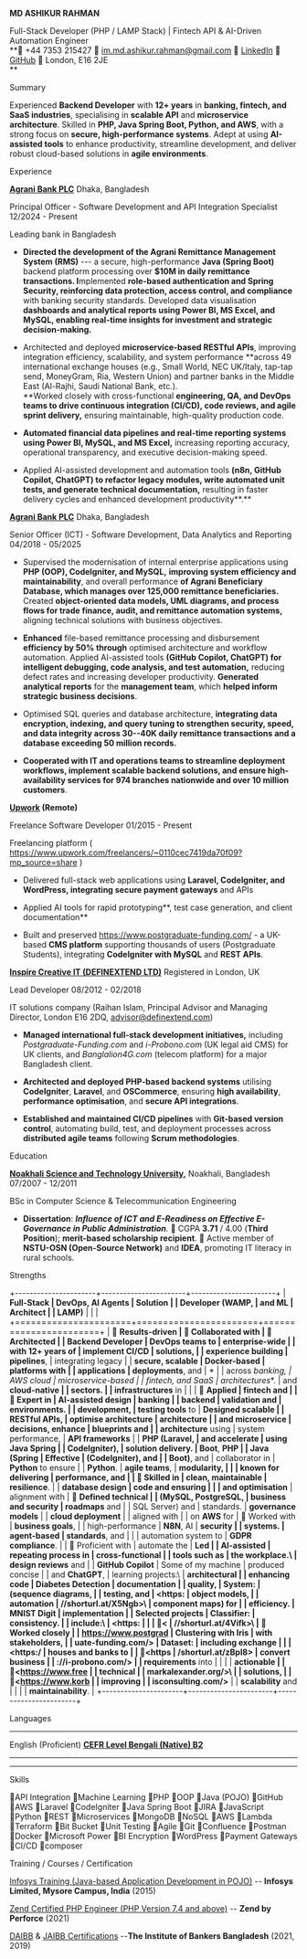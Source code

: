 **MD ASHIKUR RAHMAN**

Full-Stack Developer (PHP / LAMP Stack) \| Fintech API & AI-Driven
Automation Engineer\
** +44 7353 215427  <im.md.ashikur.rahman@gmail.com> 
[LinkedIn](https://linkedin.com/in/ashikurrahmanshuvo) 
[GitHub](https://github.com/ashikur-rahman)  London, E16 2JE\
**

Summary

Experienced **Backend Developer** with **12+ years** in **banking,
fintech, and SaaS industries**, specialising in **scalable API** and
**microservice architecture**. Skilled in **PHP, Java Spring Boot,
Python, and AWS**, with a strong focus on **secure, high-performance
systems**. Adept at using **AI-assisted tools** to enhance productivity,
streamline development, and deliver robust cloud-based solutions in
**agile environments**.

Experience

**[Agrani Bank PLC](https://www.agranibank.org/)** Dhaka, Bangladesh

Principal Officer - Software Development and API Integration Specialist
12/2024 - Present

Leading bank in Bangladesh

-   **Directed the development of the Agrani Remittance Management
    System (RMS)** --- a secure, high-performance **Java (Spring Boot)**
    backend platform processing over **\$10M in daily remittance
    transactions. I**mplemented **role-based authentication and Spring
    Security, reinforcing data protection, access control, and
    compliance** with banking security standards. Developed data
    visualisation **dashboards and analytical reports using Power BI, MS
    Excel, and MySQL, enabling real-time insights for investment and
    strategic decision-making.**

-   Architected and deployed **microservice-based RESTful APIs**,
    improving integration efficiency, scalability, and system
    performance **across 49 international exchange houses (e.g., Small
    World, NEC UK/Italy, tap-tap send, MoneyGram, Ria, Western Union)
    and partner banks in the Middle East (Al-Rajhi, Saudi National Bank,
    etc.).\
    **Worked closely with cross-functional **engineering, QA, and DevOps
    teams to drive continuous integration (CI/CD), code reviews, and
    agile sprint delivery,** ensuring maintainable, high-quality
    production code.

-   **Automated financial data pipelines and real-time reporting systems
    using Power BI, MySQL, and MS Excel,** increasing reporting
    accuracy, operational transparency, and executive decision-making
    speed.

-   Applied AI-assisted development and automation tools **(n8n, GitHub
    Copilot, ChatGPT) to refactor legacy modules, write automated unit
    tests, and generate technical documentation,** resulting in faster
    delivery cycles and enhanced development productivity**.**

[**Agrani Bank PLC**](https://www.agranibank.org/) Dhaka, Bangladesh

Senior Officer (ICT) - Software Development, Data Analytics and
Reporting 04/2018 - 05/2025

-   Supervised the modernisation of internal enterprise applications
    using **PHP (OOP), CodeIgniter, and MySQL,** **improving system
    efficiency and maintainability**, and overall performance **of
    Agrani Beneficiary Database, which manages over 125,000 remittance
    beneficiaries.** Created **object-oriented data models, UML
    diagrams, and process flows for trade finance, audit, and remittance
    automation systems,** aligning technical solutions with business
    objectives.

-   **Enhanced** file-based remittance processing and disbursement
    **efficiency by 50% through** optimised architecture and workflow
    automation. Applied AI-assisted tools **(GitHub Copilot, ChatGPT)
    for intelligent debugging, code analysis, and test automation,**
    reducing defect rates and increasing developer productivity.
    **Generated analytical reports** for the **management team**, which
    **helped inform strategic business decisions**.

-   Optimised SQL queries and database architecture, **integrating data
    encryption, indexing, and query tuning to strengthen security,
    speed, and data integrity across 30--40K daily remittance
    transactions and a database exceeding 50 million records.**

-   **Cooperated with IT and operations teams to streamline deployment
    workflows, implement scalable backend solutions, and ensure
    high-availability services for 974 branches nationwide and over 10
    million customers**.

**[Upwork](https://www.upwork.com/freelancers/~0110cec7419da70f09)
(Remote)**

Freelance Software Developer 01/2015 - Present

Freelancing platform (
<https://www.upwork.com/freelancers/~0110cec7419da70f09?mp_source=share>
)

-   Delivered full-stack web applications using **Laravel, CodeIgniter,
    and WordPress, integrating secure payment gateways** and APIs

-   Applied AI tools for rapid prototyping**, test case generation, and
    client documentation**

-   Built and preserved <https://www.postgraduate-funding.com/> - a
    UK-based **CMS platform** supporting thousands of users
    (Postgraduate Students), integrating **CodeIgniter with MySQL** and
    **REST APIs**.

[**Inspire Creative IT (DEFINEXTEND
LTD)**](https://find-and-update.company-information.service.gov.uk/company/08031789)
Registered in London, UK

Lead Developer 08/2012 - 02/2018

IT solutions company (Raihan Islam, Principal Advisor and Managing
Director, London E16 2DQ, <advisor@definextend.com>)

-   **Managed international full-stack development initiatives,**
    including *Postgraduate-Funding.com* and *i-Probono.com* (UK legal
    aid CMS) for UK clients, and *Banglalion4G.com* (telecom platform)
    for a major Bangladesh client.

-   **Architected and deployed PHP-based backend systems** utilising
    **CodeIgniter**, **Laravel**, and **OSCommerce**, ensuring **high
    availability**, **performance optimisation**, and **secure API
    integrations**.

-   **Established and maintained CI/CD pipelines** with **Git-based
    version control**, automating build, test, and deployment processes
    across **distributed agile teams** following **Scrum
    methodologies**.

Education

**[Noakhali Science and Technology University](https://nstu.edu.bd/),**
Noakhali, Bangladesh 07/2007 - 12/2011

BSc in Computer Science & Telecommunication Engineering

-   **Dissertation**: ***Influence of ICT and E-Readiness on Effective
    E-Governance in Public Administration**.*  CGPA **3.71** / 4.00
    (**Third Position**); **merit-based scholarship recipient**. 
    Active member of **NSTU-OSN (Open-Source Network)** and **IDEA**,
    promoting IT literacy in rural schools.

Strengths

+----------------------+-----------------------+-----------------------+
| **Full-Stack         | **DevOps, AI Agents   | **Solution            |
| Developer (WAMP,     | and ML**              | Architect**           |
| LAMP)**              |                       |                       |
+======================+=======================+=======================+
|  **Results-driven   |  Collaborated with   |  **Architected       |
| Backend Developer**  | **DevOps** teams to   | enterprise-wide       |
| with 12+ years of    | implement **CI/CD     | solutions**,          |
| experience building  | pipelines**,          | integrating legacy    |
| **secure, scalable   | **Docker-based        | platforms with        |
| applications**       | deployments**, and    | *                     |
| across **banking,    | **AWS cloud           | *microservice-based** |
| fintech, and SaaS**  | architectures**.      | and **cloud-native    |
| sectors.             |                       | infrastructures** in  |
|                      |  **Applied           | **fintech and         |
|  Expert in          | AI-assisted design    | banking**             |
| **backend            | validation and        | environments.         |
| development**,       | testing tools** to    | **Designed scalable   |
| **RESTful APIs**,    | optimise architecture | architecture          |
| and **microservice   | decisions, enhance    | blueprints** and      |
| architecture** using | system performance,   | **API frameworks**    |
| **PHP (Laravel,      | and accelerate        | using **Java Spring   |
| CodeIgniter)**,      | solution delivery.    | Boot**, **PHP         |
| **Java (Spring       | Effective             | (CodeIgniter)**, and  |
| Boot)**, and         | collaborator in       | **Python** to ensure  |
| **Python**.          | **agile teams**,      | **modularity,         |
|                      | known for delivering  | performance, and      |
|  Skilled in         | clean, maintainable   | resilience**.         |
| **database design    | code and ensuring     |                       |
| and optimisation**   | alignment with        |  **Defined technical |
| (MySQL, PostgreSQL,  | business and security | roadmaps** and        |
| SQL Server) and      | standards.            | **governance models** |
| **cloud deployment** |                       | aligned with          |
| on **AWS** for       |  Worked with         | **business goals**,   |
| high-performance     | **N8N**, AI           | **security            |
| systems.             | agent-based           | standards**, and      |
|                      | automation system to  | **GDPR compliance**.  |
|  Proficient with    | automate the          | **Led                 |
| **AI-assisted        | repeating process in  | cross-functional      |
| tools** such as      | the workplace.\       | design reviews** and  |
| **GitHub Copilot**   | Some of my machine    | produced concise      |
| and **ChatGPT**,     | learning projects:\   | **architectural       |
| enhancing **code     | **Diabetes Detection  | documentation**       |
| quality**,           | System:               | (sequence diagrams,   |
| **testing**, and     | <https:               | object models,        |
| **automation         | //shorturl.at/X5Ngb>\ | component maps) for   |
| efficiency**.        | MNIST Digit           | implementation        |
| Selected projects    | Classifier:           | consistency.          |
| include:\            | <https:               |                       |
| **<                 | //shorturl.at/4Vifk>\ |  **Worked closely    |
| https://www.postgrad | Clustering with Iris  | with stakeholders,    |
| uate-funding.com/>** | Dataset:              | including exchange    |
|                      | <https:/              | houses and banks** to |
| **<https            | /shorturl.at/zBpl8>** | convert **business    |
| ://i-probono.com/>** |                       | requirements** into   |
|                      |                       | **actionable          |
| **<https://www.free |                       | technical             |
| markalexander.org/>\ |                       | solutions**,          |
| <https://www.korb   |                       | improving             |
| isconsulting.com/>** |                       | **scalability** and   |
|                      |                       | **maintainability**.  |
+----------------------+-----------------------+-----------------------+

Languages

  -------------------------------------------------------------------------------------------------------------------------------
  English (Proficient) [**CEFR Level                                                          Bengali (Native)
  B2**](https://drive.google.com/file/d/14vURJyqR-4bOuD3toeK7kBv1dZqnbQAR/view?usp=sharing)   
  ------------------------------------------------------------------------------------------- -----------------------------------

  -------------------------------------------------------------------------------------------------------------------------------

Skills

API Integration Machine Learning PHP OOP Java (POJO) GitHub AWS
Laravel CodeIgniter Java Spring Boot JIRA JavaScript Python REST
Microservices MongoDB NoSQL AWS Lambda Terraform Bit Bucket Unit
Testing Agile Git Confluence Postman Docker Microsoft Power BI
Encryption WordPress Payment Gateways CI/CD composer

Training / Courses / Certification

[Infosys Training (Java-based Application Development in
POJO)](https://drive.google.com/file/d/1eaAwsJ2_fXo6uqB7jJWGREWrR5bBjbcI/view?usp=sharing)
-- **Infosys Limited, Mysore Campus, India** (2015)

[Zend Certified PHP Engineer (PHP Version 7.4 and
above)](https://drive.google.com/file/d/1woDdqcskN8lJh8UvajnUlaEyGOETz4NS/view?usp=sharing)
-- **Zend by Perforce** (2021)

[DAIBB](https://drive.google.com/file/d/1XHxRIS0ydrPvaOFJTkanln34Dh7pxHf9/view?usp=sharing)
& [JAIBB
Certifications](https://drive.google.com/file/d/1wPstJBafwh7-sZ94mjof3qxh3T4kKSes/view?usp=sharing)
--**The Institute of Bankers Bangladesh** (2021, 2019)
